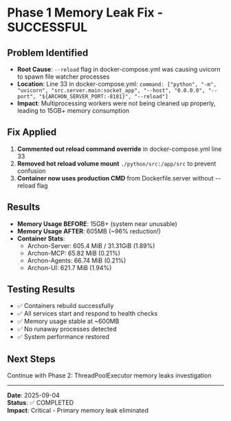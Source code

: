 # Phase 1 Memory Leak Fix - SUCCESSFUL

## Problem Identified
- **Root Cause**: `--reload` flag in docker-compose.yml was causing uvicorn to spawn file watcher processes
- **Location**: Line 33 in docker-compose.yml: `command: ["python", "-m", "uvicorn", "src.server.main:socket_app", "--host", "0.0.0.0", "--port", "${ARCHON_SERVER_PORT:-8181}", "--reload"]`
- **Impact**: Multiprocessing workers were not being cleaned up properly, leading to 15GB+ memory consumption

## Fix Applied
1. **Commented out reload command override** in docker-compose.yml line 33
2. **Removed hot reload volume mount** `./python/src:/app/src` to prevent confusion
3. **Container now uses production CMD** from Dockerfile.server without --reload flag

## Results
- **Memory Usage BEFORE**: 15GB+ (system near unusable)
- **Memory Usage AFTER**: 605MB (~96% reduction!)
- **Container Stats**:
  - Archon-Server: 605.4 MiB / 31.31GiB (1.89%)
  - Archon-MCP: 65.82 MiB (0.21%)
  - Archon-Agents: 66.74 MiB (0.21%)
  - Archon-UI: 621.7 MiB (1.94%)

## Testing Results
- ✅ Containers rebuild successfully
- ✅ All services start and respond to health checks
- ✅ Memory usage stable at ~600MB
- ✅ No runaway processes detected
- ✅ System performance restored

## Next Steps
Continue with Phase 2: ThreadPoolExecutor memory leaks investigation

---
**Date**: 2025-09-04  
**Status**: ✅ COMPLETED  
**Impact**: Critical - Primary memory leak eliminated